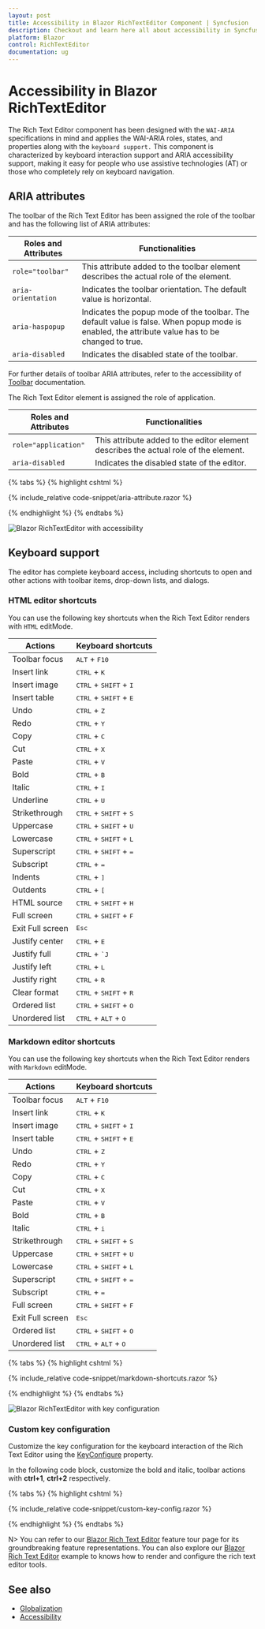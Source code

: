 ```yaml
---
layout: post
title: Accessibility in Blazor RichTextEditor Component | Syncfusion
description: Checkout and learn here all about accessibility in Syncfusion Blazor RichTextEditor component and more.
platform: Blazor
control: RichTextEditor
documentation: ug
---
```


# Accessibility in Blazor RichTextEditor

The Rich Text Editor component has been designed with the `WAI-ARIA` specifications in mind and applies the WAI-ARIA roles, states, and properties along with the `keyboard support.` This component is characterized by keyboard interaction support and ARIA accessibility support, making it easy for people who use assistive technologies (AT) or those who completely rely on keyboard navigation.

## ARIA attributes

The toolbar of the Rich Text Editor has been assigned the role of the toolbar and has the following list of ARIA attributes:

| **Roles and Attributes** | **Functionalities** |
| --- | --- |
| `role="toolbar"` | This attribute added to the toolbar element describes the actual role of the element. |
| `aria-orientation` | Indicates the toolbar orientation. The default value is horizontal. |
| `aria-haspopup` | Indicates the popup mode of the toolbar. The default value is false. When popup mode is enabled, the attribute value has to be changed to true. |
| `aria-disabled` | Indicates the disabled state of the toolbar. |

For further details of toolbar ARIA attributes, refer to the accessibility of [Toolbar](../toolbar/accessibility) documentation.

The Rich Text Editor element is assigned the role of application.

| **Roles and Attributes** | **Functionalities** |
| --- | --- |
| `role="application"` | This attribute added to the editor element describes the actual role of the element. |
| `aria-disabled` | Indicates the disabled state of the editor. |

{% tabs %}
{% highlight cshtml %}

{% include_relative code-snippet/aria-attribute.razor %}

{% endhighlight %}
{% endtabs %}

![Blazor RichTextEditor with accessibility](./images/blazor-richtexteditor-accessibility.png)

## Keyboard support

The editor has complete keyboard access, including shortcuts to open and other actions with toolbar items, drop-down lists, and dialogs. 

### HTML editor shortcuts

You can use the following key shortcuts when the Rich Text Editor renders with `HTML` editMode.

| Actions | Keyboard shortcuts |
|----------------|---------|
| Toolbar focus | <kbd>ALT</kbd> + <kbd>F10</kbd> |
| Insert link | <kbd>CTRL</kbd> + <kbd>K</kbd> |
| Insert image | <kbd>CTRL</kbd> + <kbd>SHIFT</kbd> + <kbd>I</kbd> |
| Insert table | <kbd>CTRL</kbd> + <kbd>SHIFT</kbd> + <kbd>E</kbd> |
| Undo | <kbd>CTRL</kbd> + <kbd>Z</kbd> |
| Redo | <kbd>CTRL</kbd> + <kbd>Y</kbd> |
| Copy | <kbd>CTRL</kbd> + <kbd>C</kbd> |
| Cut | <kbd>CTRL</kbd> + <kbd>X</kbd> |
| Paste| <kbd>CTRL</kbd> + <kbd>V</kbd> |
| Bold| <kbd>CTRL</kbd> + <kbd>B</kbd> |
| Italic| <kbd>CTRL</kbd> + <kbd>I</kbd> |
| Underline| <kbd>CTRL</kbd> + <kbd>U</kbd> |
| Strikethrough| <kbd>CTRL</kbd> + <kbd>SHIFT</kbd> + <kbd>S</kbd> |
| Uppercase| <kbd>CTRL</kbd> + <kbd>SHIFT</kbd> + <kbd>U</kbd> |
| Lowercase| <kbd>CTRL</kbd> + <kbd>SHIFT</kbd> + <kbd>L</kbd> |
| Superscript| <kbd>CTRL</kbd> + <kbd>SHIFT</kbd> + <kbd>=</kbd> |
| Subscript| <kbd>CTRL</kbd> + <kbd>=</kbd> |
| Indents| <kbd>CTRL</kbd> + <kbd>]</kbd> |
| Outdents| <kbd>CTRL</kbd> + <kbd>[</kbd> |
| HTML source | <kbd>CTRL</kbd> + <kbd>SHIFT</kbd> + <kbd>H</kbd> |
| Full screen| <kbd>CTRL</kbd> + <kbd>SHIFT</kbd> + <kbd>F</kbd> |
| Exit Full screen| <kbd>Esc</kbd> |
| Justify center| <kbd>CTRL</kbd> + <kbd>E</kbd> |
| Justify full | <kbd>CTRL</kbd> + <kbd>`J</kbd> |
| Justify left | <kbd>CTRL</kbd> + <kbd>L</kbd> |
| Justify right | <kbd>CTRL</kbd> + <kbd>R</kbd> |
| Clear format | <kbd>CTRL</kbd> + <kbd>SHIFT</kbd> + <kbd>R</kbd> |
| Ordered list | <kbd>CTRL</kbd> + <kbd>SHIFT</kbd> + <kbd>O</kbd> |
| Unordered list | <kbd>CTRL</kbd> + <kbd>ALT</kbd> + <kbd>O</kbd> |

### Markdown editor shortcuts

You can use the following key shortcuts when the Rich Text Editor renders with `Markdown` editMode.

| Actions | Keyboard shortcuts |
|----------------|---------|
| Toolbar focus| <kbd>ALT</kbd> + <kbd>F10</kbd> |
| Insert link| <kbd>CTRL</kbd> + <kbd>K</kbd> |
| Insert image| <kbd>CTRL</kbd> + <kbd>SHIFT</kbd> + <kbd>I</kbd> |
| Insert table| <kbd>CTRL</kbd> + <kbd>SHIFT</kbd> + <kbd>E</kbd> |
| Undo| <kbd>CTRL</kbd> + <kbd>Z</kbd> |
| Redo| <kbd>CTRL</kbd> + <kbd>Y</kbd> |
| Copy| <kbd>CTRL</kbd> + <kbd>C</kbd> |
| Cut| <kbd>CTRL</kbd> + <kbd>X</kbd> |
| Paste| <kbd>CTRL</kbd> + <kbd>V</kbd> |
| Bold| <kbd>CTRL</kbd> + <kbd>B</kbd> |
| Italic| <kbd>CTRL</kbd> + <kbd>i</kbd> |
| Strikethrough| <kbd>CTRL</kbd> + <kbd>SHIFT</kbd> + <kbd>S</kbd> |
| Uppercase| <kbd>CTRL</kbd> + <kbd>SHIFT</kbd> + <kbd>U</kbd> |
| Lowercase| <kbd>CTRL</kbd> + <kbd>SHIFT</kbd> + <kbd>L</kbd> |
| Superscript| <kbd>CTRL</kbd> + <kbd>SHIFT</kbd> + <kbd>=</kbd> |
| Subscript| <kbd>CTRL</kbd> + <kbd>=</kbd> |
| Full screen| <kbd>CTRL</kbd> + <kbd>SHIFT</kbd> + <kbd>F</kbd> |
| Exit Full screen| <kbd>Esc</kbd> |
| Ordered list| <kbd>CTRL</kbd> + <kbd>SHIFT</kbd> + <kbd>O</kbd> |
| Unordered list| <kbd>CTRL</kbd> + <kbd>ALT</kbd> + <kbd>O</kbd> |

{% tabs %}
{% highlight cshtml %}

{% include_relative code-snippet/markdown-shortcuts.razor %}

{% endhighlight %}
{% endtabs %}

![Blazor RichTextEditor with key configuration](./images/blazor-richtexteditor-key-configuration.png)

### Custom key configuration

Customize the key configuration for the keyboard interaction of the Rich Text Editor using the [KeyConfigure](https://help.syncfusion.com/cr/blazor/Syncfusion.Blazor.RichTextEditor.SfRichTextEditor.html#Syncfusion_Blazor_RichTextEditor_SfRichTextEditor_KeyConfigure) property.

In the following code block, customize the bold and italic, toolbar actions with **ctrl+1**, **ctrl+2** respectively.

{% tabs %}
{% highlight cshtml %}

{% include_relative code-snippet/custom-key-config.razor %}

{% endhighlight %}
{% endtabs %}


N> You can refer to our [Blazor Rich Text Editor](https://www.syncfusion.com/blazor-components/blazor-wysiwyg-rich-text-editor) feature tour page for its groundbreaking feature representations. You can also explore our [Blazor Rich Text Editor](https://blazor.syncfusion.com/demos/rich-text-editor/overview?theme=bootstrap5) example to knows how to render and configure the rich text editor tools.

## See also

* [Globalization](./globalization)
* [Accessibility](./accessibility)